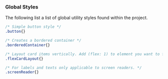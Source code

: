 ### Global Styles

The following list a list of global utility styles found within the project.

```css
/* Simple button style */
.button{}

/* Creates a bordered container */
.borderedContainer{}

/* Layout card items vertically. Add (flex: 1) to element you want to fill remaining space. */
.flexCardLayout{}

/* For labels and texts only applicable to screen readers. */
.screenReader{}
```